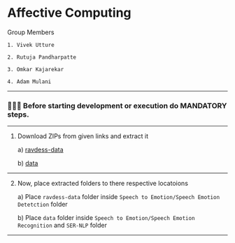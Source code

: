 # Affective Computing

Group Members

    1. Vivek Utture

    2. Rutuja Pandharpatte

    3. Omkar Kajarekar

    4. Adam Mulani

---

### 📌📌📌 Before starting development or execution do MANDATORY steps.

---

   1. Download ZIPs from given links and extract it
   
        a) [ravdess-data](https://tinyurl.com/SER-ravdess-data)
   
        b) [data](https://tinyurl.com/SER-data)
           
   ---
   
   2. Now, place extracted folders to there respective locatoions

        a) Place ```ravdess-data``` folder inside ```Speech to Emotion/Speech Emotion Detetction``` folder
        
        b) Place ```data``` folder inside ```Speech to Emotion/Speech Emotion Recognition``` and ```SER-NLP``` folder
                
   ---
   
   
